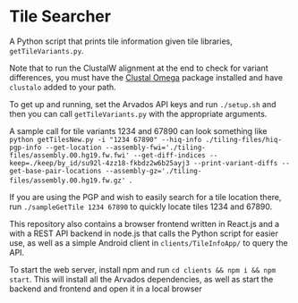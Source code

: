 # Tile Searcher
A Python script that prints tile information given tile libraries, `getTileVariants.py`.

Note that to run the ClustalW alignment at the end to check for variant differences, you must have the [Clustal Omega](www.clustal.org/omega) package installed and have `clustalo` added to your path.

To get up and running, set the Arvados API keys and run `./setup.sh` and then you can call `getTileVariants.py` with the appropriate arguments. 

A sample call for tile variants 1234 and 67890 can look something like `python getTilesNew.py -i "1234 67890" --hiq-info ./tiling-files/hiq-pgp-info --get-location --assembly-fwi='./tiling-files/assembly.00.hg19.fw.fwi' --get-diff-indices --keep=./keep/by_id/su92l-4zz18-fkbdz2w6b25ayj3 --print-variant-diffs --get-base-pair-locations --assembly-gz='./tiling-files/assembly.00.hg19.fw.gz'
`. 

If you are using the PGP and wish to easily search for a tile location there, run `./sampleGetTile 1234 67890` to quickly locate tiles 1234 and 67890.

This repository also contains a browser frontend written in React.js and a with a REST API backend in node.js that calls the Python script for easier use, as well as a simple Android client in `clients/TileInfoApp/` to query the API.

To start the web server, install npm and run `cd clients && npm i && npm start`. This will install all the Arvados dependencies, as well as start the backend and frontend and open it in a local browser